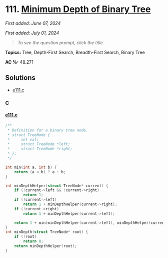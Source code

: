 # 111. [Minimum Depth of Binary Tree](<https://leetcode.com/problems/minimum-depth-of-binary-tree>)

*First added: June 07, 2024*

*First added: July 01, 2024*


> *To see the question prompt, click the title.*

**Topics:** Tree, Depth-First Search, Breadth-First Search, Binary Tree

**AC %:** 48.271


## Solutions

- [e111.c](<../my-submissions/e111.c>)
### C
#### [e111.c](<../my-submissions/e111.c>)
```C
/**
 * Definition for a binary tree node.
 * struct TreeNode {
 *     int val;
 *     struct TreeNode *left;
 *     struct TreeNode *right;
 * };
 */

int min(int a, int b) {
    return (a < b) ? a : b;
}

int minDepthHelper(struct TreeNode* current) {
    if (!current->left && !current->right) 
        return 1;
    if (!current->left)
        return 1 + minDepthHelper(current->right);
    if (!current->right)
        return 1 + minDepthHelper(current->left);

    return 1 + min(minDepthHelper(current->left), minDepthHelper(current->right));
}
int minDepth(struct TreeNode* root) {
    if (!root)
        return 0;
    return minDepthHelper(root);
}


```

